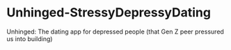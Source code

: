 # Unhinged-StressyDepressyDating
Unhinged: The dating app for depressed people (that Gen Z peer pressured us into building)
